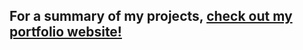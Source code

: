 ## For a summary of my projects, [check out my portfolio website!](https://jobeyobey.github.io/portfolio-website/)
